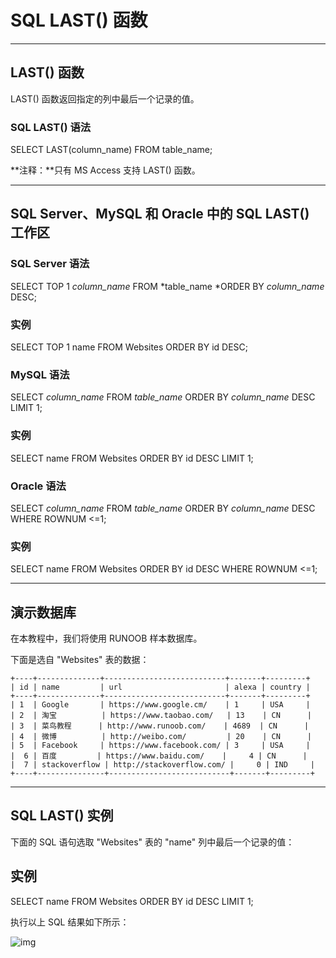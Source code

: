 # SQL LAST() 函数

------

## LAST() 函数

LAST() 函数返回指定的列中最后一个记录的值。

### SQL LAST() 语法

SELECT LAST(column_name) FROM table_name;

**注释：**只有 MS Access 支持 LAST() 函数。

------

## SQL Server、MySQL 和 Oracle 中的 SQL LAST() 工作区

### SQL Server 语法

SELECT TOP 1 *column_name* FROM *table_name
*ORDER BY *column_name* DESC;

### 实例

SELECT TOP 1 name FROM Websites
ORDER BY id DESC;

### MySQL 语法

SELECT *column_name* FROM *table_name*
ORDER BY *column_name* DESC
LIMIT 1;

### 实例

SELECT name FROM Websites
ORDER BY id DESC
LIMIT 1;

### Oracle 语法

SELECT *column_name* FROM *table_name*
ORDER BY *column_name* DESC
WHERE ROWNUM <=1;

### 实例

SELECT name FROM Websites
ORDER BY id DESC
WHERE ROWNUM <=1;



------

## 演示数据库

在本教程中，我们将使用 RUNOOB 样本数据库。

下面是选自 "Websites" 表的数据：

```
+----+--------------+---------------------------+-------+---------+
| id | name         | url                       | alexa | country |
+----+--------------+---------------------------+-------+---------+
| 1  | Google       | https://www.google.cm/    | 1     | USA     |
| 2  | 淘宝          | https://www.taobao.com/   | 13    | CN      |
| 3  | 菜鸟教程      | http://www.runoob.com/    | 4689  | CN      |
| 4  | 微博          | http://weibo.com/         | 20    | CN      |
| 5  | Facebook     | https://www.facebook.com/ | 3     | USA     |
|  6 | 百度         | https://www.baidu.com/    |     4 | CN      |
|  7 | stackoverflow | http://stackoverflow.com/ |     0 | IND     |
+----+---------------+---------------------------+-------+---------+
```

------

## SQL LAST() 实例

下面的 SQL 语句选取 "Websites" 表的 "name" 列中最后一个记录的值：

## 实例

SELECT name FROM Websites
ORDER BY id DESC
LIMIT 1;

执行以上 SQL 结果如下所示：

![img](https://www.runoob.com/wp-content/uploads/2013/09/last1.jpg)